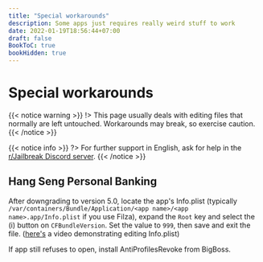 ```yaml
---
title: "Special workarounds"
description: Some apps just requires really weird stuff to work
date: 2022-01-19T18:56:44+07:00
draft: false
BookToC: true
bookHidden: true
---
```

# Special workarounds

{{< notice warning >}}
!> This page usually deals with editing files that normally are left untouched. Workarounds may break, so exercise caution.
{{< /notice >}}

{{< notice info >}}
?> For further support in English, ask for help in the [r/Jailbreak Discord server](https://discord.gg/jb).
{{< /notice >}}

## Hang Seng Personal Banking
After downgrading to version 5.0, locate the app's Info.plist (typically `/var/containers/Bundle/Application/<app name>/<app name>.app/Info.plist` if you use Filza), expand the `Root` key and select the (i) button on `CFBundleVersion`. Set the value to `999`, then save and exit the file. ([here's](https://share.beerpsi.me/zq7fuf5b.mp4) a video demonstrating editing Info.plist)

If app still refuses to open, install AntiProfilesRevoke from BigBoss.